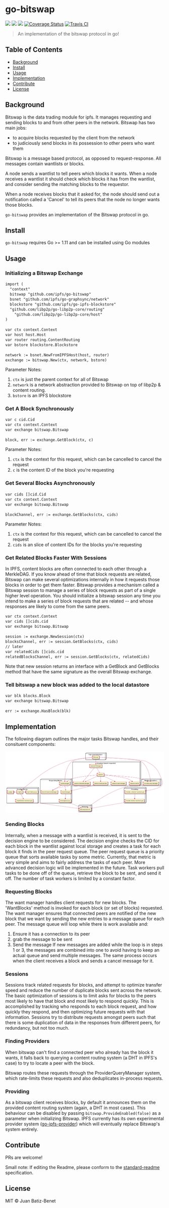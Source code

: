 go-bitswap
==================

[![](https://img.shields.io/badge/made%20by-Protocol%20Labs-blue.svg?style=flat-square)](http://ipn.io)
[![](https://img.shields.io/badge/project-IPFS-blue.svg?style=flat-square)](http://ipfs.io/)
[![](https://img.shields.io/badge/freenode-%23ipfs-blue.svg?style=flat-square)](http://webchat.freenode.net/?channels=%23ipfs)
[![Coverage Status](https://codecov.io/gh/ipfs/go-bitswap/branch/master/graph/badge.svg)](https://codecov.io/gh/ipfs/go-bitswap/branch/master)
[![Travis CI](https://travis-ci.org/ipfs/go-bitswap.svg?branch=master)](https://travis-ci.org/ipfs/go-bitswap)

> An implementation of the bitswap protocol in go!


## Table of Contents

- [Background](#background)
- [Install](#install)
- [Usage](#usage)
- [Implementation](#implementation)
- [Contribute](#contribute)
- [License](#license)


## Background

Bitswap is the data trading module for ipfs. It manages requesting and sending
blocks to and from other peers in the network. Bitswap has two main jobs:
- to acquire blocks requested by the client from the network
- to judiciously send blocks in its possession to other peers who want them

Bitswap is a message based protocol, as opposed to request-response. All messages
contain wantlists or blocks.

A node sends a wantlist to tell peers which blocks it wants. When a node receives
a wantlist it should check which blocks it has from the wantlist, and consider
sending the matching blocks to the requestor.

When a node receives blocks that it asked for, the node should send out a
notification called a 'Cancel' to tell its peers that the node no longer
wants those blocks.

`go-bitswap` provides an implementation of the Bitswap protocol in go.

## Install

`go-bitswap` requires Go >= 1.11 and can be installed using Go modules

## Usage

### Initializing a Bitswap Exchange

```golang
import (
  "context"
  bitswap "github.com/ipfs/go-bitswap"
  bsnet "github.com/ipfs/go-graphsync/network"
  blockstore "github.com/ipfs/go-ipfs-blockstore"
  "github.com/libp2p/go-libp2p-core/routing"
	"github.com/libp2p/go-libp2p-core/host"
)

var ctx context.Context
var host host.Host
var router routing.ContentRouting
var bstore blockstore.Blockstore

network := bsnet.NewFromIPFSHost(host, router)
exchange := bitswap.New(ctx, network, bstore)
```

Parameter Notes:

1. `ctx` is just the parent context for all of Bitswap
2. `network` is a network abstraction provided to Bitswap on top
of libp2p & content routing. 
3. `bstore` is an IPFS blockstore

### Get A Block Synchronously

```golang
var c cid.Cid
var ctx context.Context
var exchange bitswap.Bitswap

block, err := exchange.GetBlock(ctx, c)
```

Parameter Notes:

1. `ctx` is the context for this request, which can be cancelled to cancel the request
2. `c` is the content ID of the block you're requesting

### Get Several Blocks Asynchronously

```golang
var cids []cid.Cid
var ctx context.Context
var exchange bitswap.Bitswap

blockChannel, err := exchange.GetBlocks(ctx, cids)
```

Parameter Notes:

1. `ctx` is the context for this request, which can be cancelled to cancel the request
2. `cids` is an slice of content IDs for the blocks you're requesting

### Get Related Blocks Faster With Sessions

In IPFS, content blocks are often connected to each other through a MerkleDAG. If you know ahead of time that block requests are related, Bitswap can make several optimizations internally in how it requests those blocks in order to get them faster. Bitswap provides a mechanism called a Bitswap session to manage a series of block requests as part of a single higher level operation. You should initialize a bitswap session any time you intend to make a series of block requests that are related -- and whose responses are likely to come from the same peers.

```golang
var ctx context.Context
var cids []cids.cid
var exchange bitswap.Bitswap

session := exchange.NewSession(ctx)
blocksChannel, err := session.GetBlocks(ctx, cids)
// later
var relatedCids []cids.cid
relatedBlocksChannel, err := session.GetBlocks(ctx, relatedCids)
```

Note that new session returns an interface with a GetBlock and GetBlocks method that have the same signature as the overall Bitswap exchange.

### Tell bitswap a new block was added to the local datastore

```golang
var blk blocks.Block
var exchange bitswap.Bitswap

err := exchange.HasBlock(blk)
```

## Implementation

The following diagram outlines the major tasks Bitswap handles, and their consituent components:

![Bitswap Components](./docs/go-bitswap.png)

### Sending Blocks

Internally, when a message with a wantlist is received, it is sent to the
decision engine to be considered. The decision engine checks the CID for
each block in the wantlist against local storage and creates a task for
each block it finds in the peer request queue. The peer request queue is
a priority queue that sorts available tasks by some metric. Currently,
that metric is very simple and aims to fairly address the tasks of each peer.
More advanced decision logic will be implemented in the future. Task workers
pull tasks to be done off of the queue, retrieve the block to be sent, and
send it off. The number of task workers is limited by a constant factor.

### Requesting Blocks

The want manager handles client requests for new blocks. The 'WantBlocks' method
is invoked for each block (or set of blocks) requested. The want manager ensures
that connected peers are notified of the new block that we want by sending the
new entries to a message queue for each peer. The message queue will loop while
there is work available and:
1. Ensure it has a connection to its peer
2. grab the message to be sent
3. Send the message
If new messages are added while the loop is in steps 1 or 3, the messages are
combined into one to avoid having to keep an actual queue and send multiple
messages. The same process occurs when the client receives a block and sends a
cancel message for it.

### Sessions

Sessions track related requests for blocks, and attempt to optimize transfer speed and reduce the number of duplicate blocks sent across the network. The basic optimization of sessions is to limit asks for blocks to the peers most likely to have that block and most likely to respond quickly. This is accomplished by tracking who responds to each block request, and how quickly they respond, and then optimizing future requests with that information. Sessions try to distribute requests amongst peers such that there is some duplication of data in the responses from different peers, for redundancy, but not too much.

### Finding Providers

When bitswap can't find a connected peer who already has the block it wants, it falls back to querying a content routing system (a DHT in IPFS's case) to try to locate a peer with the block.

Bitswap routes these requests through the ProviderQueryManager system, which rate-limits these requests and also deduplicates in-process requests.

### Providing

As a bitswap client receives blocks, by default it announces them on the provided content routing system (again, a DHT in most cases). This behaviour can be disabled by passing `bitswap.ProvideEnabled(false)` as a parameter when initializing Bitswap. IPFS currently has its own experimental provider system ([go-ipfs-provider](https://github.com/ipfs/go-ipfs-provider)) which will eventually replace Bitswap's system entirely.

## Contribute

PRs are welcome!

Small note: If editing the Readme, please conform to the [standard-readme](https://github.com/RichardLitt/standard-readme) specification.

## License

MIT © Juan Batiz-Benet
